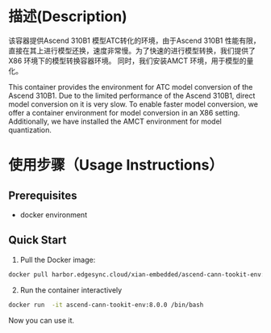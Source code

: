 # 描述(Description)
该容器提供Ascend 310B1 模型ATC转化的环境，由于Ascend 310B1 性能有限，直接在其上进行模型还换，速度非常慢。为了快速的进行模型转换，我们提供了X86 环境下的模型转换容器环境。 同时，我们安装AMCT 环境，用于模型的量化。

This container provides the environment for ATC model conversion of the Ascend 310B1. Due to the limited performance of the Ascend 310B1, direct model conversion on it is very slow. To enable faster model conversion, we offer a container environment for model conversion in an X86 setting. Additionally, we have installed the AMCT environment for model quantization.

# 使用步骤（Usage Instructions）
## Prerequisites
- docker environment

## Quick Start
1. Pull the Docker image:
```bash
docker pull harbor.edgesync.cloud/xian-embedded/ascend-cann-tookit-env:8.0.0
```

2. Run the container interactively

```bash
docker run  -it ascend-cann-tookit-env:8.0.0 /bin/bash
```
Now you can use it.
